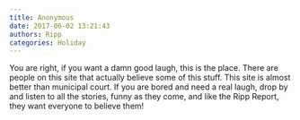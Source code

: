 ```yaml
---
title: Anonymous
date: 2017-06-02 13:21:43
authors: Ripp
categories: Holiday
---
```


 You are right, if you want a damn good laugh, this is the place. There are people on this site that actually believe some of this stuff. This site is almost better than municipal court. If you are bored and need a real laugh, drop by and listen to all the stories, funny as they come, and like the Ripp Report, they want everyone to believe them!